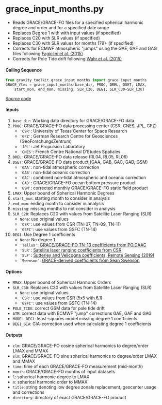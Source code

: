 grace_input_months.py
=====================

- Reads GRACE/GRACE-FO files for a specified spherical harmonic degree and order and for a specified date range
- Replaces Degree 1 with with input values (if specified)
- Replaces C20 with SLR values (if specified)
- Replaces C30 with SLR values for months 179+ (if specified)
- Corrects for ECMWF atmospheric "jumps" using the GAE, GAF and GAG files following [Fagiolini et al. (2015)](https://doi.org/10.1093/gji/ggv276)
- Corrects for Pole Tide drift following [Wahr et al. (2015)](https://doi.org/10.1002/2015JB011986)

#### Calling Sequence
```python
from gravity_toolkit.grace_input_months import grace_input_months
GRACE_Ylms = grace_input_months(base_dir, PROC, DREL, DSET, LMAX,
    start_mon, end_mon, missing, SLR_C20, DEG1, SLR_C30=SLR_C30)
```
[Source code](https://github.com/tsutterley/read-GRACE-harmonics/blob/main/gravity_toolkit/grace_input_months.py)

#### Inputs
1. `base_dir`: Working data directory for GRACE/GRACE-FO data
2. `PROC`: GRACE/GRACE-FO data processing center (CSR, CNES, JPL, GFZ)
      * `'CSR'`: University of Texas Center for Space Research
      * `'GFZ'`: German Research Centre for Geosciences (GeoForschungsZentrum)
      * `'JPL'`: Jet Propulsion Laboratory
      * `'CNES'`: French Centre National D'Etudes Spatiales
3. `DREL`: GRACE/GRACE-FO data release (RL04, RL05, RL06)
4. `DSET`: GRACE/GRACE-FO data product (GAA, GAB, GAC, GAD, GSM)
      * `'GAA'`: non-tidal atmospheric correction
      * `'GAB'`: non-tidal oceanic correction
      * `'GAC'`: combined non-tidal atmospheric and oceanic correction
      * `'GAD'`: GRACE/GRACE-FO ocean bottom pressure product
      * `'GSM'`: corrected monthly GRACE/GRACE-FO static field product
5. `LMAX`: Upper bound of Spherical Harmonic Degrees
6. `start_mon`: starting month to consider in analysis
7. `end_mon`: ending month to consider in analysis
8. `missing`: missing months to not consider in analysis
9. `SLR_C20`: Replaces C20 with values from Satellite Laser Ranging (SLR)
      * `None`: use original values
      * `'CSR'`: use values from CSR (TN-07, TN-09, TN-11)
      * `'GSFC'`: use values from GSFC (TN-14)
10. `DEG1`: Use Degree 1 coefficients
      * `None`: No degree 1
      * `'Tellus'`: [GRACE/GRACE-FO TN-13 coefficients from PO.DAAC](https://grace.jpl.nasa.gov/data/get-data/geocenter/)
      * `'SLR'`: [Satellite laser ranging coefficients from CSR](ftp://ftp.csr.utexas.edu/pub/slr/geocenter/)
      * `'SLF'`: [Sutterley and Velicogna coefficients, Remote Sensing (2019)](https://doi.org/10.6084/m9.figshare.7388540)
      * `'Swenson'`: [GRACE-derived coefficients from Sean Swenson](https://doi.org/10.1029/2007JB005338)


#### Options
- `MMAX`: Upper bound of Spherical Harmonic Orders
- `SLR_C30`: Replaces C30 with values from Satellite Laser Ranging (SLR)
    * `None`: use original values
    * `'CSR'`: use values from CSR (5x5 with 6,1)
    * `'GSFC'`: use values from GSFC (TN-14)
- `POLE_TIDE`: correct GSM data for pole tide drift
- `ATM`: correct data with ECMWF "jump" corrections GAE, GAF and GAG
- `MODEL_DEG1`: least-squares model missing degree 1 coefficients
- `DEG1_GIA`: GIA-correction used when calculating degree 1 coefficients

#### Outputs
- `clm`: GRACE/GRACE-FO cosine spherical harmonics to degree/order LMAX and MMAX
- `slm`: GRACE/GRACE-FO sine spherical harmonics to degree/order LMAX and MMAX
- `time`: time of each GRACE/GRACE-FO measurement (mid-month)
- `month`: GRACE/GRACE-FO months of input datasets
- `l`: spherical harmonic degree to LMAX
- `m`: spherical harmonic order to MMAX
- `title`: string denoting low degree zonals replacement, geocenter usage and corrections
- `directory`: directory of exact GRACE/GRACE-FO product
